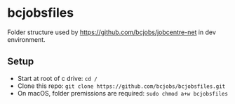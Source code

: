 # bcjobsfiles
Folder structure used by https://github.com/bcjobs/jobcentre-net in dev environment.

## Setup
* Start at root of c drive: `cd /`
* Clone this repo: `git clone https://github.com/bcjobs/bcjobsfiles.git`
* On macOS, folder premissions are required: `sudo chmod a+w bcjobsfiles`
